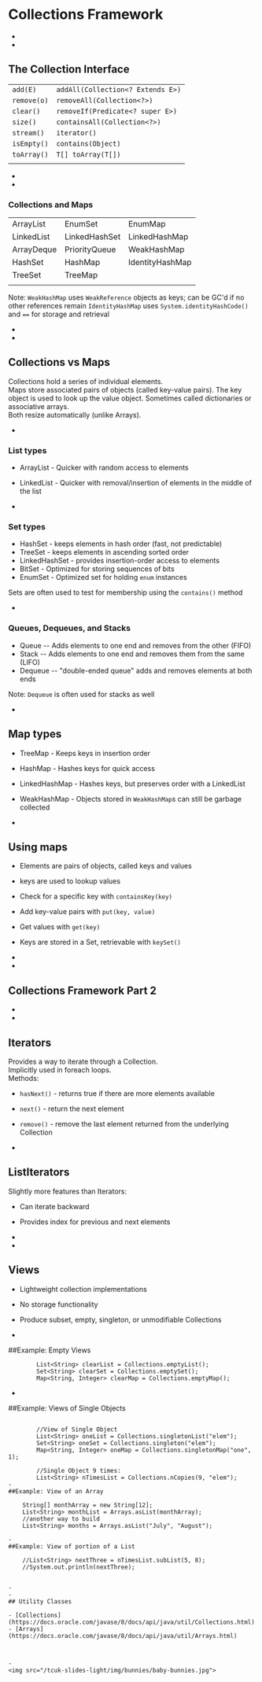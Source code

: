 # Collections Framework


-
-
## The Collection Interface

|||
| -------------------- | --------------------------------- |
| `add(E)`             | `addAll(Collection<? Extends E>)` |
| `remove(o)`          | `removeAll(Collection<?>)`        |
| `clear()`            | `removeIf(Predicate<? super E>)`  |
| `size()`             | `containsAll(Collection<?>)`      |
| `stream()`           | `iterator()`                      |
| `isEmpty()`          | `contains(Object)`                |
| `toArray()`          | `T[] toArray(T[])`                |
|||



-
-
### Collections and Maps

||||
| ---------- | ------------- | --------------- |
| ArrayList  | EnumSet       | EnumMap         |
| LinkedList | LinkedHashSet | LinkedHashMap   |
| ArrayDeque | PriorityQueue | WeakHashMap     |
| HashSet    | HashMap       | IdentityHashMap |
| TreeSet    | TreeMap       |                 |
||||

Note: `WeakHashMap` uses `WeakReference` objects as keys; can be GC'd if no other references remain
`IdentityHashMap` uses `System.identityHashCode()` and `==` for storage and retrieval

-
-
## Collections vs Maps

Collections hold a series of individual elements.  
Maps store associated pairs of objects (called key-value pairs). The key object is used to look up the value object. Sometimes called dictionaries or associative arrays.  
Both resize automatically (unlike Arrays).


-
### List types

- ArrayList - Quicker with random access to elements
- LinkedList - Quicker with removal/insertion of elements in the middle of the list

-
### Set types

- HashSet - keeps elements in hash order (fast, not predictable)
- TreeSet - keeps elements in ascending sorted order
- LinkedHashSet - provides insertion-order access to elements
- BitSet - Optimized for storing sequences of bits
- EnumSet - Optimized set for holding `enum` instances

Sets are often used to test for membership using the `contains()` method

-
### Queues, Dequeues, and Stacks

- Queue -- Adds elements to one end and removes from the other (FIFO)
- Stack -- Adds elements to one end and removes them from the same (LIFO)
- Dequeue -- "double-ended queue" adds and removes elements at both ends

Note: `Dequeue` is often used for stacks as well


-
## Map types

- TreeMap - Keeps keys in insertion order
- HashMap - Hashes keys for quick access
- LinkedHashMap - Hashes keys, but preserves order with a LinkedList
- WeakHashMap - Objects stored in `WeakHashMap`s can still be garbage collected

-
## Using maps

- Elements are pairs of objects, called keys and values
- keys are used to lookup values
- Check for a specific key with `containsKey(key)`
- Add key-value pairs with `put(key, value)`
- Get values with `get(key)`
- Keys are stored in a Set, retrievable with `keySet()`

-
-
## Collections Framework Part 2

-
-
## Iterators

Provides a way to iterate through a Collection.  
Implicitly used in foreach loops.  
Methods:

- `hasNext()` - returns true if there are more elements available
- `next()` - return the next element
- `remove()` - remove the last element returned from the underlying Collection

-
## ListIterators

Slightly more features than Iterators:

- Can iterate backward
- Provides index for previous and next elements


-
-
## Views

- Lightweight collection implementations
- No storage functionality
- Produce subset, empty, singleton, or unmodifiable Collections


-
##Example: Empty Views
```
        List<String> clearList = Collections.emptyList();
        Set<String> clearSet = Collections.emptySet();
        Map<String, Integer> clearMap = Collections.emptyMap();
```
-
##Example: Views of Single Objects
```

        //View of Single Object
        List<String> oneList = Collections.singletonList("elem");
        Set<String> oneSet = Collections.singleton("elem");
        Map<String, Integer> oneMap = Collections.singletonMap("one", 1);
        
        //Single Object 9 times:
        List<String> nTimesList = Collections.nCopies(9, "elem");
-
##Example: View of an Array

```
        String[] monthArray = new String[12];
        List<String> monthList = Arrays.asList(monthArray);
        //another way to build
        List<String> months = Arrays.asList("July", "August");
        
```
-
##Example: View of portion of a List
```
        //List<String> nextThree = nTimesList.subList(5, 8);
        //System.out.println(nextThree);

```

-
-
## Utility Classes

- [Collections](https://docs.oracle.com/javase/8/docs/api/java/util/Collections.html)
- [Arrays](https://docs.oracle.com/javase/8/docs/api/java/util/Arrays.html)



-
<img src="/tcuk-slides-light/img/bunnies/baby-bunnies.jpg">
